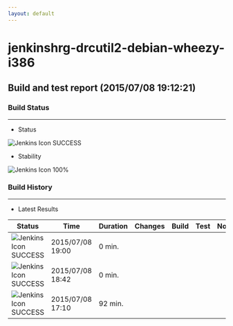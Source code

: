```yaml
---
layout: default
---
```

# jenkinshrg-drcutil2-debian-wheezy-i386
## Build and test report (2015/07/08 19:12:21)
### Build Status
___
* Status
  
![Jenkins Icon](http://jenkinshrg.github.io/images/48x48/blue.png)
SUCCESS
  
* Stability
  
![Jenkins Icon](http://jenkinshrg.github.io/images/48x48/health-80plus.png)
100%
  
### Build History
___
* Latest Results
  
|Status|Time|Duration|Changes|Build|Test|Note|
|---|---|---|---|---|---|---|
|![Jenkins Icon](http://jenkinshrg.github.io/images/24x24/blue.png)SUCCESS|2015/07/08 19:00|0 min.|||| |
|![Jenkins Icon](http://jenkinshrg.github.io/images/24x24/blue.png)SUCCESS|2015/07/08 18:42|0 min.|||| |
|![Jenkins Icon](http://jenkinshrg.github.io/images/24x24/blue.png)SUCCESS|2015/07/08 17:10|92 min.|||| |

